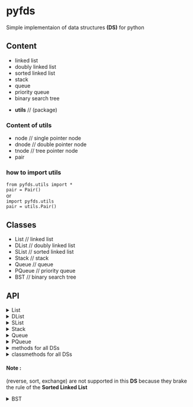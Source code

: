 # pyfds

Simple implementaion of data structures __(DS)__ for python

## Content

- linked list
- doubly linked list
- sorted linked list
- stack
- queue
- priority queue
- binary search tree
* __utils__ // (package)

### Content of utils

- node // single pointer node
- dnode // double pointer node
- tnode // tree pointer node
- pair

### how to import utils

`from pyfds.utils import *`\
`pair = Pair()`\
or\
`import pyfds.utils`\
`pair = utils.Pair()`

## Classes

- List // linked list
- DList // doubly linked list
- SList // sorted linked list
- Stack // stack
- Queue // queue
- PQueue // priority queue
- BST // binary search tree

## API

<details><summary>List</summary>

<details><summary>Properties</summary>

- first // TODO: return the data in the first node
- last // TODO: return the data in the last node

</details>
<details><summary>Methodes</summary>

- insert(data, pos) // TODO: add node in the entered position (pos=0 => add in the begining) // the default value is set to 0
- append(data) // TODO: add node in the end
- delete(data) // TODO: delete all nodes hav the entered data
- remove(pos=0) // TODO: return and remove node in the entered position (pos=0 => remove first node, pos=-1 => remove last node)

</details>
</details>
<details><summary>DList</summary>

<details><summary>Properties</summary>

- first // TODO: return the data in the first node
- last // TODO: return the data in the last node

</details>
<details><summary>Methodes</summary>

- add_begin(data) // TODO: add a node to the begin
- add_fin(data) // TODO: add a node to the fin
- delete(data) // TODO: delete all nodes hav the entered data
- remove(pos) // TODO: return and remove node in the entered position (pos=0 => remove first node, pos=-1 => remove last node) // the default value is set to 0

</details>
</details>
<details><summary>SList</summary>

<details><summary>Properties</summary>

- first // TODO: return the data in the first node
- last // TODO: return the data in the last node

</details>
<details><summary>Methodes</summary>

- append(data) // TODO: add a node to the list in a sorted way
- delete(data) // TODO: delete all nodes hav the entered data
- remove(pos) // TODO: return and remove node in the entered position (pos=0 => remove first node, pos=-1 => remove last node) // the default value is set to 0

</details>
</details>
<details><summary>Stack</summary>

<details><summary>Properties</summary>

- top // TODO: return the data in the first node

</details>
<details><summary>Methodes</summary>

- push(data) // TODO: add a node to the top
- pop() // TODO: return and remove the node in the top

</details>
</details>
<details><summary>Queue</summary>

<details><summary>Properties</summary>

- front // TODO: return the data in the first node
- back // TODO: return the data in the last node

</details>
<details><summary>Methods</summary>

- enqueue(data) // TODO: add a node to the end
- dequeue() // TODO: return and remove the first element

</details>
</details>
<details><summary>PQueue</summary>

<details><summary>Properties</summary>

- front // TODO: return the data in the first node
- back // TODO: return the data in the last node

</details>
<details><summary>Methods</summary>

- enqueue(data) // TODO: add a node to the queue in a sorted way
- dequeue() // TODO: return and remove the first element

</details>
</details>
<details><summary>methods for all DSs</summary>

- __str__() // USE: print([DS_name]) // TODO: display the __DS__
- __len__() // USE: len([DS_name]) // TODO: return the lenth of the __DS__
- empty() // TODO: return True if the __DS__ is empty
- clear() // TODO: clear the __DS__
- find(data) // TODO: return the number of how many the entered data found in the __DS__
- reverse() // TODO: return the reverse of the __DS__
- sort() // TODO: sort the __DS__ if its not sorted
- exchange(n) // TODO: circular permutation for n time
- equals(DS) // TODO: return True if `DS` is equal to __this DS__

</details>
<details><summary>classmethods for all DSs</summary>

// USE: [DS] = [DS_type].method([DS1], [DS2])<br>
// Examples:<br>
`stck3 = Stack.merge(stck1, stck2)`<br>
`Stack.swap([DS1], [DS2])`<br>
__the tow DS parameters must be from the same DS__
- merge(DS1, DS2) // TODO: return the merge of two __DSs__ in new __DS__
- swap(DS1, DS2) // TODO: swap between DS1 and DS2 (`DS1` will be `DS2` and `DS2` will be `DS1`)

</details>

#### Note :
(reverse, sort, exchange) are not supported in this __DS__ because they brake the rule of the __Sorted Linked List__

<details><summary>BST</summary>

<details><summary>properties</summary>

- number_of_nodes // TODO: return the number of nodes in the __BST__
- number_of_liefs // TODO: return the number of liefs (nodes without any children) in the __BST__
- height // TODO: return the height of the __BST__
- max // TODO: return the maximum value in the __BST__
- min // TODO: return the minimum value in the __BST__

</details>
<details><summary>methodes</summary>

- pre_order() // TODO: represent the __BST__ in pre_order way
- in_order() // TODO: represent the __BST__ in in_order way
- post_order() // TODO: represent the __BST__ in post_order way
- append(data) // TODO: append a new node to the __BST__ if not exist
- find(data) // TODO: search for an element in the __BST__ and return it if exist 
- parent(data) // TODO: return the parent node of an element if exist
- successor(data) // TODO: return the next value in the __BST__ if exist
- predecessor(data) // TODO: return the previous value in the __BST__ if exist
- delete(data) // TODO: delete an element from the __BST__ if exist
- equals(bst) // TODO: return True if `bst` is equal to __this BST__ (__this BST__ is the  same as `bst`)

</details>
</details>
